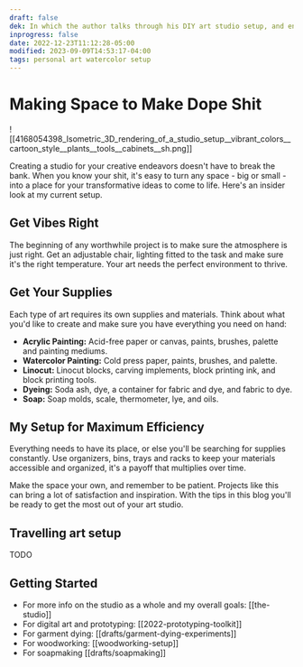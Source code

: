 ```yaml
---
draft: false
dek: In which the author talks through his DIY art studio setup, and encourages you tou create your own
inprogress: false
date: 2022-12-23T11:12:28-05:00
modified: 2023-09-09T14:53:17-04:00
tags: personal art watercolor setup
---
```


# Making Space to Make Dope Shit

![[4168054398_Isometric_3D_rendering_of_a_studio_setup__vibrant_colors__cartoon_style__plants__tools__cabinets__sh.png]]

Creating a studio for your creative endeavors doesn't have to break the bank. When you know your shit, it's easy to turn any space - big or small - into a place for your transformative ideas to come to life. Here's an insider look at my current setup.

## Get Vibes Right

The beginning of any worthwhile project is to make sure the atmosphere is just right. Get an adjustable chair, lighting fitted to the task and make sure it's the right temperature. Your art needs the perfect environment to thrive.

## Get Your Supplies

Each type of art requires its own supplies and materials. Think about what you'd like to create and make sure you have everything you need on hand:

- **Acrylic Painting:** Acid-free paper or canvas, paints, brushes, palette and painting mediums.
- **Watercolor Painting:** Cold press paper, paints, brushes, and palette.
- **Linocut:** Linocut blocks, carving implements, block printing ink, and block printing tools.
- **Dyeing:** Soda ash, dye, a container for fabric and dye, and fabric to dye.
- **Soap:** Soap molds, scale, thermometer, lye, and oils.

## My Setup for Maximum Efficiency

Everything needs to have its place, or else you'll be searching for supplies constantly. Use organizers, bins, trays and racks to keep your materials accessible and organized, it's a payoff that multiplies over time.

Make the space your own, and remember to be patient. Projects like this can bring a lot of satisfaction and inspiration. With the tips in this blog you'll be ready to get the most out of your art studio.

## Travelling art setup

TODO

## Getting Started

- For more info on the studio as a whole and my overall goals: [[the-studio]]
- For digital art and prototyping: [[2022-prototyping-toolkit]]
- For garment dying: [[drafts/garment-dying-experiments]]
- For woodworking: [[woodworking-setup]]
- For soapmaking [[drafts/soapmaking]]

